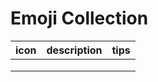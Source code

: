 # Emoji Collection

| icon | description | tips |
| ---- | ----------- | ---- |
|      |             |      |
|      |             |      |
|      |             |      |

